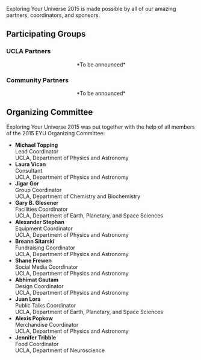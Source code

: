 Exploring Your Universe 2015 is made possible by all of our amazing partners, coordinators, and sponsors.

## Participating Groups

### UCLA Partners
<center>*To be announced*</center>

### Community Partners
<center>*To be announced*</center>

##  Organizing Committee
Exploring Your Universe 2015 was put together with the help of all members of the 2015 EYU Organizing Committee:

* **Michael Topping**<br>Lead Coordinator<br>UCLA, Department of Physics and Astronomy
* **Laura Vican**<br>Consultant<br>UCLA, Department of Physics and Astronomy
* **Jigar Gor**<br>Group Coordinator<br>UCLA, Department of Chemistry and Biochemistry
* **Gary B. Glesener**<br>Facilities Coordinator<br>UCLA, Department of Earth, Planetary, and Space Sciences
* **Alexander Stephan**<br>Equipment Coordinator<br>UCLA, Department of Physics and Astronomy
* **Breann Sitarski**<br>Fundraising Coordinator<br>UCLA, Department of Physics and Astronomy
* **Shane Frewen**<br>Social Media Coordinator<br>UCLA, Department of Physics and Astronomy
* **Abhimat Gautam**<br>Design Coordinator<br>UCLA, Department of Physics and Astronomy
* **Juan Lora**<br>Public Talks Coordinator<br>UCLA, Department of Earth, Planetary, and Space Sciences
* **Alexis Popkow**<br>Merchandise Coordinator<br>UCLA, Department of Physics and Astronomy
* **Jennifer Tribble**<br>Food Coordinator<br>UCLA, Department of Neuroscience
